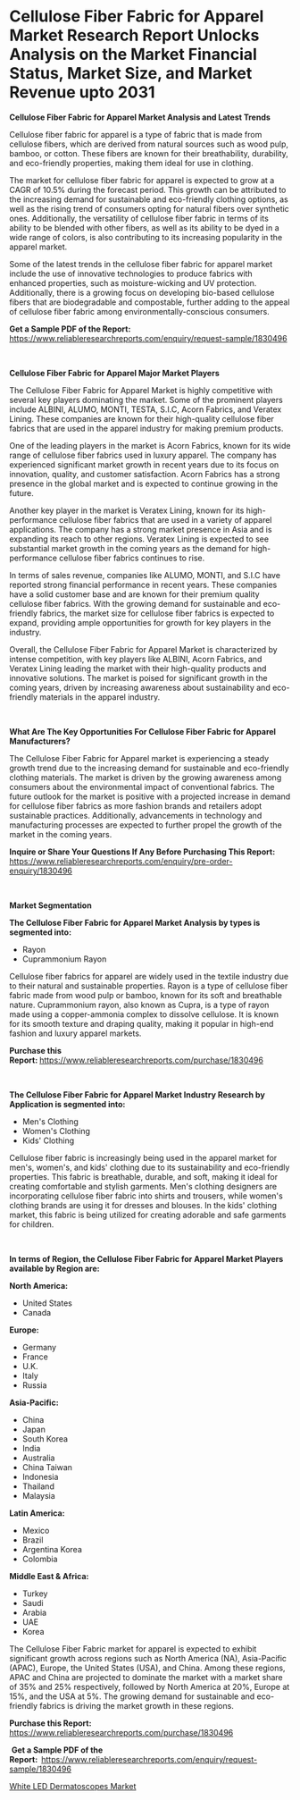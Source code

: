 <p><h1>Cellulose Fiber Fabric for Apparel Market Research Report Unlocks Analysis on the Market Financial Status, Market Size, and Market Revenue upto 2031</h1></p><p><strong>Cellulose Fiber Fabric for Apparel Market Analysis and Latest Trends</strong></p>
<p><p>Cellulose fiber fabric for apparel is a type of fabric that is made from cellulose fibers, which are derived from natural sources such as wood pulp, bamboo, or cotton. These fibers are known for their breathability, durability, and eco-friendly properties, making them ideal for use in clothing.</p><p>The market for cellulose fiber fabric for apparel is expected to grow at a CAGR of 10.5% during the forecast period. This growth can be attributed to the increasing demand for sustainable and eco-friendly clothing options, as well as the rising trend of consumers opting for natural fibers over synthetic ones. Additionally, the versatility of cellulose fiber fabric in terms of its ability to be blended with other fibers, as well as its ability to be dyed in a wide range of colors, is also contributing to its increasing popularity in the apparel market.</p><p>Some of the latest trends in the cellulose fiber fabric for apparel market include the use of innovative technologies to produce fabrics with enhanced properties, such as moisture-wicking and UV protection. Additionally, there is a growing focus on developing bio-based cellulose fibers that are biodegradable and compostable, further adding to the appeal of cellulose fiber fabric among environmentally-conscious consumers.</p></p>
<p><strong>Get a Sample PDF of the Report:&nbsp;</strong> <a href="https://www.reliableresearchreports.com/enquiry/request-sample/1830496">https://www.reliableresearchreports.com/enquiry/request-sample/1830496</a></p>
<p>&nbsp;</p>
<p><strong>Cellulose Fiber Fabric for Apparel Major Market Players</strong></p>
<p><p>The Cellulose Fiber Fabric for Apparel Market is highly competitive with several key players dominating the market. Some of the prominent players include ALBINI, ALUMO, MONTI, TESTA, S.I.C, Acorn Fabrics, and Veratex Lining. These companies are known for their high-quality cellulose fiber fabrics that are used in the apparel industry for making premium products.</p><p>One of the leading players in the market is Acorn Fabrics, known for its wide range of cellulose fiber fabrics used in luxury apparel. The company has experienced significant market growth in recent years due to its focus on innovation, quality, and customer satisfaction. Acorn Fabrics has a strong presence in the global market and is expected to continue growing in the future.</p><p>Another key player in the market is Veratex Lining, known for its high-performance cellulose fiber fabrics that are used in a variety of apparel applications. The company has a strong market presence in Asia and is expanding its reach to other regions. Veratex Lining is expected to see substantial market growth in the coming years as the demand for high-performance cellulose fiber fabrics continues to rise.</p><p>In terms of sales revenue, companies like ALUMO, MONTI, and S.I.C have reported strong financial performance in recent years. These companies have a solid customer base and are known for their premium quality cellulose fiber fabrics. With the growing demand for sustainable and eco-friendly fabrics, the market size for cellulose fiber fabrics is expected to expand, providing ample opportunities for growth for key players in the industry.</p><p>Overall, the Cellulose Fiber Fabric for Apparel Market is characterized by intense competition, with key players like ALBINI, Acorn Fabrics, and Veratex Lining leading the market with their high-quality products and innovative solutions. The market is poised for significant growth in the coming years, driven by increasing awareness about sustainability and eco-friendly materials in the apparel industry.</p></p>
<p>&nbsp;</p>
<p><strong>What Are The Key Opportunities For Cellulose Fiber Fabric for Apparel Manufacturers?</strong></p>
<p><p>The Cellulose Fiber Fabric for Apparel market is experiencing a steady growth trend due to the increasing demand for sustainable and eco-friendly clothing materials. The market is driven by the growing awareness among consumers about the environmental impact of conventional fabrics. The future outlook for the market is positive with a projected increase in demand for cellulose fiber fabrics as more fashion brands and retailers adopt sustainable practices. Additionally, advancements in technology and manufacturing processes are expected to further propel the growth of the market in the coming years.</p></p>
<p><strong>Inquire or Share Your Questions If Any Before Purchasing This Report:</strong> <a href="https://www.reliableresearchreports.com/enquiry/pre-order-enquiry/1830496">https://www.reliableresearchreports.com/enquiry/pre-order-enquiry/1830496</a></p>
<p>&nbsp;</p>
<p><strong>Market Segmentation</strong></p>
<p><strong>The Cellulose Fiber Fabric for Apparel Market Analysis by types is segmented into:</strong></p>
<p><ul><li>Rayon</li><li>Cuprammonium Rayon</li></ul></p>
<p><p>Cellulose fiber fabrics for apparel are widely used in the textile industry due to their natural and sustainable properties. Rayon is a type of cellulose fiber fabric made from wood pulp or bamboo, known for its soft and breathable nature. Cuprammonium rayon, also known as Cupra, is a type of rayon made using a copper-ammonia complex to dissolve cellulose. It is known for its smooth texture and draping quality, making it popular in high-end fashion and luxury apparel markets.</p></p>
<p><strong>Purchase this Report:&nbsp;</strong><a href="https://www.reliableresearchreports.com/purchase/1830496">https://www.reliableresearchreports.com/purchase/1830496</a></p>
<p>&nbsp;</p>
<p><strong>The Cellulose Fiber Fabric for Apparel Market Industry Research by Application is segmented into:</strong></p>
<p><ul><li>Men's Clothing</li><li>Women's Clothing</li><li>Kids' Clothing</li></ul></p>
<p><p>Cellulose fiber fabric is increasingly being used in the apparel market for men's, women's, and kids' clothing due to its sustainability and eco-friendly properties. This fabric is breathable, durable, and soft, making it ideal for creating comfortable and stylish garments. Men's clothing designers are incorporating cellulose fiber fabric into shirts and trousers, while women's clothing brands are using it for dresses and blouses. In the kids' clothing market, this fabric is being utilized for creating adorable and safe garments for children.</p></p>
<p>&nbsp;</p>
<p><strong>In terms of Region, the Cellulose Fiber Fabric for Apparel Market Players available by Region are:</strong></p>
<p>
    <p> <strong> North America: </strong>
        <ul>
            <li>United States</li>
            <li>Canada</li>
        </ul>
        </p> 
    <p> <strong> Europe: </strong>
        <ul>
            <li>Germany</li>
            <li>France</li>
            <li>U.K.</li>
            <li>Italy</li>
            <li>Russia</li>
        </ul>
        </p> 
    <p> <strong> Asia-Pacific: </strong>
        <ul>
            <li>China</li>
            <li>Japan</li>
            <li>South Korea</li>
            <li>India</li>
            <li>Australia</li>
            <li>China Taiwan</li>
            <li>Indonesia</li>
            <li>Thailand</li>
            <li>Malaysia</li>
        </ul>
        </p> 
    <p> <strong> Latin America: </strong>
        <ul>
            <li>Mexico</li>
            <li>Brazil</li>
            <li>Argentina Korea</li>
            <li>Colombia</li>
        </ul>
        </p> 
    <p> <strong> Middle East & Africa: </strong>
        <ul>
            <li>Turkey</li>
            <li>Saudi</li>
            <li>Arabia</li>
            <li>UAE</li>
            <li>Korea</li>
        </ul>
    </p>
    </p>
<p><p>The Cellulose Fiber Fabric market for apparel is expected to exhibit significant growth across regions such as North America (NA), Asia-Pacific (APAC), Europe, the United States (USA), and China. Among these regions, APAC and China are projected to dominate the market with a market share of 35% and 25% respectively, followed by North America at 20%, Europe at 15%, and the USA at 5%. The growing demand for sustainable and eco-friendly fabrics is driving the market growth in these regions.</p></p>
<p><strong>Purchase this Report: </strong><a href="https://www.reliableresearchreports.com/purchase/1830496">https://www.reliableresearchreports.com/purchase/1830496</a></p>
<p>&nbsp;<strong>Get a Sample PDF of the Report:&nbsp;&nbsp;</strong><a href="https://www.reliableresearchreports.com/enquiry/request-sample/1830496">https://www.reliableresearchreports.com/enquiry/request-sample/1830496</a></p>
<p><strong></strong></p>
<p><p><a href="https://full-wildebeest-80b.notion.site/White-LED-Dermatoscopes-Market-Furnish-Information-about-Market-Size-Market-Share-Market-Dynamics--cff65c08e97641d5a6958f6dbc7bd608">White LED Dermatoscopes Market</a></p></p>